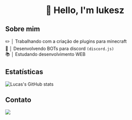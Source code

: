 <h1 align="center">👋 Hello, I'm lukesz</h1>

## Sobre mim

✏️ │ Trabalhando com a criação de plugins para minecraft <br>
🤖 │ Desenvolvendo BOTs para discord `(discord.js)` <br>
📚 │ Estudando desenvolvimento WEB

## Estatísticas

![Lucas's GitHub stats](https://github-readme-stats.vercel.app/api?username=lukeszdev&count_private=true&theme=dracula)

## Contato

<img src="https://api.lanyard.rest/v1/users/373279097905872896"> <br/><br/>
